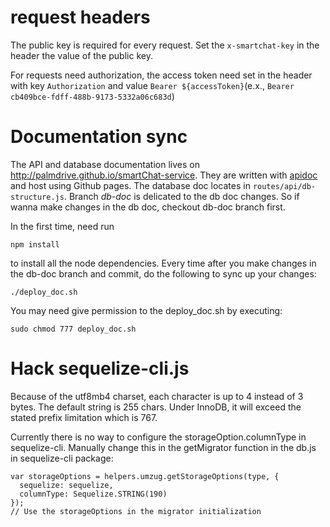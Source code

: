 # request headers

The public key is required for every request. Set the `x-smartchat-key` in the header the value of the public key. 

For requests need authorization, the access token need set in the header with key `Authorization` and value `Bearer ${accessToken}`(e.x., `Bearer cb409bce-fdff-488b-9173-5332a06c683d`)

# Documentation sync

The API and database documentation lives on http://palmdrive.github.io/smartChat-service. They are written with [apidoc](http://apidocjs.com/) and host using Github pages. The database doc locates in `routes/api/db-structure.js`. Branch *db-doc* is delicated to the db doc changes. So if wanna make changes in the db doc, checkout db-doc branch first.

In the first time, need run 
```
npm install
```
to install all the node dependencies. Every time after you make changes in the db-doc branch and commit, do the following to sync up your changes: 
```
./deploy_doc.sh
```

You may need give permission to the deploy_doc.sh by executing:
```
sudo chmod 777 deploy_doc.sh
```

# Hack sequelize-cli.js

Because of the utf8mb4 charset, each character is up to 4 instead of 3 bytes. The default string is 255 chars. Under InnoDB, it will exceed the stated prefix limitation which is 767. 

Currently there is no way to configure the storageOption.columnType in sequelize-cli. Manually change this in the getMigrator function in the db.js in sequelize-cli package:

```
var storageOptions = helpers.umzug.getStorageOptions(type, { 
  sequelize: sequelize,
  columnType: Sequelize.STRING(190)
});
// Use the storageOptions in the migrator initialization
```
